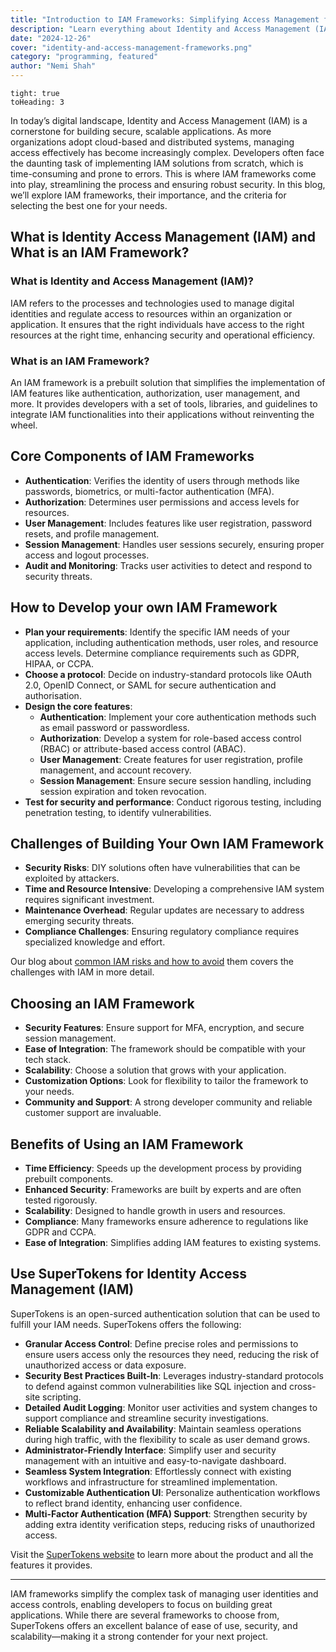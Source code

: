 ```yaml
---
title: "Introduction to IAM Frameworks: Simplifying Access Management for Developers"
description: "Learn everything about Identity and Access Management (IAM) frameworks in this comprehensive guide."
date: "2024-12-26"
cover: "identity-and-access-management-frameworks.png"
category: "programming, featured"
author: "Nemi Shah"
---
```


```toc
tight: true
toHeading: 3
```

In today’s digital landscape, Identity and Access Management (IAM) is a cornerstone for building secure, scalable applications. As more organizations adopt cloud-based and distributed systems, managing access effectively has become increasingly complex. Developers often face the daunting task of implementing IAM solutions from scratch, which is time-consuming and prone to errors. This is where IAM frameworks come into play, streamlining the process and ensuring robust security. In this blog, we’ll explore IAM frameworks, their importance, and the criteria for selecting the best one for your needs.

## What is Identity Access Management (IAM) and What is an IAM Framework?

### What is Identity and Access Management (IAM)?

IAM refers to the processes and technologies used to manage digital identities and regulate access to resources within an organization or application. It ensures that the right individuals have access to the right resources at the right time, enhancing security and operational efficiency.

### What is an IAM Framework?

An IAM framework is a prebuilt solution that simplifies the implementation of IAM features like authentication, authorization, user management, and more. It provides developers with a set of tools, libraries, and guidelines to integrate IAM functionalities into their applications without reinventing the wheel.

## Core Components of IAM Frameworks

- **Authentication**: Verifies the identity of users through methods like passwords, biometrics, or multi-factor authentication (MFA).
- **Authorization**: Determines user permissions and access levels for resources.
- **User Management**: Includes features like user registration, password resets, and profile management.
- **Session Management**: Handles user sessions securely, ensuring proper access and logout processes.
- **Audit and Monitoring**: Tracks user activities to detect and respond to security threats.

## How to Develop your own IAM Framework

- **Plan your requirements**: Identify the specific IAM needs of your application, including authentication methods, user roles, and resource access levels. Determine compliance requirements such as GDPR, HIPAA, or CCPA.
- **Choose a protocol**: Decide on industry-standard protocols like OAuth 2.0, OpenID Connect, or SAML for secure authentication and authorisation.
- **Design the core features**: 
  - **Authentication**: Implement your core authentication methods such as email password or passwordless.
  - **Authorization**: Develop a system for role-based access control (RBAC) or attribute-based access control (ABAC).
  - **User Management**: Create features for user registration, profile management, and account recovery.
  - **Session Management**: Ensure secure session handling, including session expiration and token revocation.
- **Test for security and performance**: Conduct rigorous testing, including penetration testing, to identify vulnerabilities.

## Challenges of Building Your Own IAM Framework

- **Security Risks**: DIY solutions often have vulnerabilities that can be exploited by attackers.
- **Time and Resource Intensive**: Developing a comprehensive IAM system requires significant investment.
- **Maintenance Overhead**: Regular updates are necessary to address emerging security threats.
- **Compliance Challenges**: Ensuring regulatory compliance requires specialized knowledge and effort.

Our blog about [common IAM risks and how to avoid](/blog/7-common-iam-risks-and-how-to-avoid-them) them covers the challenges with IAM in more detail.

## Choosing an IAM Framework

- **Security Features**: Ensure support for MFA, encryption, and secure session management.
- **Ease of Integration**: The framework should be compatible with your tech stack.
- **Scalability**: Choose a solution that grows with your application.
- **Customization Options**: Look for flexibility to tailor the framework to your needs.
- **Community and Support**: A strong developer community and reliable customer support are invaluable.

## Benefits of Using an IAM Framework

- **Time Efficiency**: Speeds up the development process by providing prebuilt components.
- **Enhanced Security**: Frameworks are built by experts and are often tested rigorously.
- **Scalability**: Designed to handle growth in users and resources.
- **Compliance**: Many frameworks ensure adherence to regulations like GDPR and CCPA.
- **Ease of Integration**: Simplifies adding IAM features to existing systems.

## Use SuperTokens for Identity Access Management (IAM)

SuperTokens is an open-surced authentication solution that can be used to fulfill your IAM needs. SuperTokens offers the following:

*   **Granular Access Control**: Define precise roles and permissions to ensure users access only the resources they need, reducing the risk of unauthorized access or data exposure.
*   **Security Best Practices Built-In**: Leverages industry-standard protocols to defend against common vulnerabilities like SQL injection and cross-site scripting.
*   **Detailed Audit Logging**: Monitor user activities and system changes to support compliance and streamline security investigations.
*   **Reliable Scalability and Availability**: Maintain seamless operations during high traffic, with the flexibility to scale as user demand grows.
*   **Administrator-Friendly Interface**: Simplify user and security management with an intuitive and easy-to-navigate dashboard.
*   **Seamless System Integration**: Effortlessly connect with existing workflows and infrastructure for streamlined implementation.
*   **Customizable Authentication UI**: Personalize authentication workflows to reflect brand identity, enhancing user confidence.
*   **Multi-Factor Authentication (MFA) Support**: Strengthen security by adding extra identity verification steps, reducing risks of unauthorized access.

Visit the [SuperTokens website](https://supertokens.com/) to learn more about the product and all the features it provides.

------------------------

IAM frameworks simplify the complex task of managing user identities and access controls, enabling developers to focus on building great applications. While there are several frameworks to choose from, SuperTokens offers an excellent balance of ease of use, security, and scalability—making it a strong contender for your next project.

